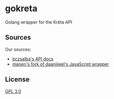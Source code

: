 # gokreta

Golang wrapper for the Kréta API

## Sources

Our sources:

- [bczsalba's API docs](https://github.com/bczsalba/ekreta-docs-v3)
- [manen's fork of daaniiieel's JavaScript wrapper](https://gitlab.com/no-u-app/better-kreta/api)

## License

[GPL 3.0](LICENSE.txt)
